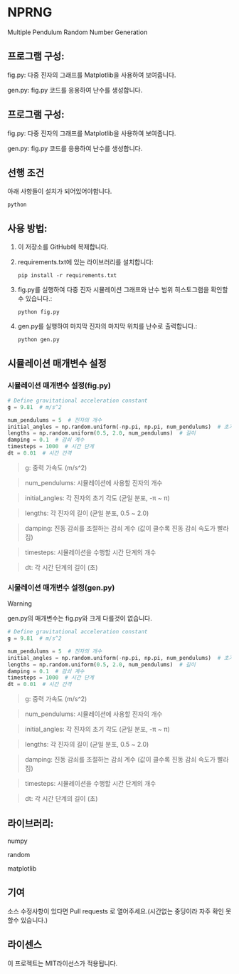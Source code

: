 # NPRNG
Multiple Pendulum Random Number Generation
## 프로그램 구성:


fig.py: 다중 진자의 그래프를 Matplotlib을 사용하여 보여줍니다.

gen.py: fig.py 코드를 응용하여 난수를 생성합니다.



## 프로그램 구성:


fig.py: 다중 진자의 그래프를 Matplotlib을 사용하여 보여줍니다.

gen.py: fig.py 코드를 응용하여 난수를 생성합니다.

## 선행 조건

아래 사항들이 설치가 되어있어야합니다.

    python



## 사용 방법:

1. 이 저장소를 GitHub에 복제합니다.

2. requirements.txt에 있는 라이브러리를 설치합니다:


       pip install -r requirements.txt


3. fig.py를 실행하여 다중 진자 시뮬레이션 그래프와 난수 범위 히스토그램을 확인할수 있습니다.:

       python fig.py
4. gen.py를 실행하여 마지막 진자의 마지막 위치를 난수로 출력합니다.:

       python gen.py


## 시뮬레이션 매개변수 설정


### 시뮬레이션 매개변수 설정(fig.py)


``` python
# Define gravitational acceleration constant
g = 9.81  # m/s^2

num_pendulums = 5  # 진자의 개수
initial_angles = np.random.uniform(-np.pi, np.pi, num_pendulums)  # 초기 각도
lengths = np.random.uniform(0.5, 2.0, num_pendulums)  # 길이
damping = 0.1  # 감쇠 계수
timesteps = 1000  # 시간 단계
dt = 0.01  # 시간 간격
```



> g: 중력 가속도 (m/s^2)

> num_pendulums: 시뮬레이션에 사용할 진자의 개수

> initial_angles: 각 진자의 초기 각도 (균일 분포, -π ~ π)

> lengths: 각 진자의 길이 (균일 분포, 0.5 ~ 2.0)

> damping: 진동 감쇠를 조절하는 감쇠 계수 (값이 클수록 진동 감쇠 속도가 빨라짐)

> timesteps: 시뮬레이션을 수행할 시간 단계의 개수

> dt: 각 시간 단계의 길이 (초)




### 시물레이션 매개변수 설정(gen.py)
> [!Warning]
> gen.py의 매개변수는 fig.py와 크게 다를것이 없습니다.


``` python
# Define gravitational acceleration constant
g = 9.81  # m/s^2

num_pendulums = 5  # 진자의 개수
initial_angles = np.random.uniform(-np.pi, np.pi, num_pendulums)  # 초기 각도
lengths = np.random.uniform(0.5, 2.0, num_pendulums)  # 길이
damping = 0.1  # 감쇠 계수
timesteps = 1000  # 시간 단계
dt = 0.01  # 시간 간격
```



> g: 중력 가속도 (m/s^2)

> num_pendulums: 시뮬레이션에 사용할 진자의 개수

> initial_angles: 각 진자의 초기 각도 (균일 분포, -π ~ π)

> lengths: 각 진자의 길이 (균일 분포, 0.5 ~ 2.0)

> damping: 진동 감쇠를 조절하는 감쇠 계수 (값이 클수록 진동 감쇠 속도가 빨라짐)

> timesteps: 시뮬레이션을 수행할 시간 단계의 개수

> dt: 각 시간 단계의 길이 (초)

## 라이브러리:

numpy

random

matplotlib


## 기여
소스 수정사항이 있다면 Pull requests 로 열어주세요.(시간없는 중딩이라 자주 확인 못할수 있습니다.)

## 라이센스
이 프로젝트는 MIT라이선스가 적용됩니다.
